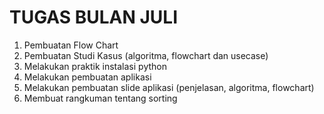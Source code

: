 # TUGAS BULAN JULI

1. Pembuatan Flow Chart
2. Pembuatan Studi Kasus (algoritma, flowchart dan usecase)
3. Melakukan praktik instalasi python
4. Melakukan pembuatan aplikasi
5. Melakukan pembuatan slide aplikasi (penjelasan, algoritma, flowchart)
6. Membuat rangkuman tentang sorting
